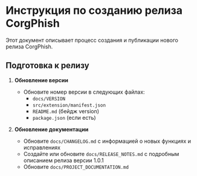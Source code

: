 # Инструкция по созданию релиза CorgPhish

Этот документ описывает процесс создания и публикации нового релиза CorgPhish.

## Подготовка к релизу

1. **Обновление версии**
   - Обновите номер версии в следующих файлах:
     - `docs/VERSION`
     - `src/extension/manifest.json`
     - `README.md` (бейдж version)
     - `package.json` (если есть)

2. **Обновление документации**
   - Обновите `docs/CHANGELOG.md` с информацией о новых функциях и исправлениях
   - Создайте или обновите `docs/RELEASE_NOTES.md` с подробным описанием релиза версии 1.0.1
   - Обновите `docs/PROJECT_DOCUMENTATION.md`